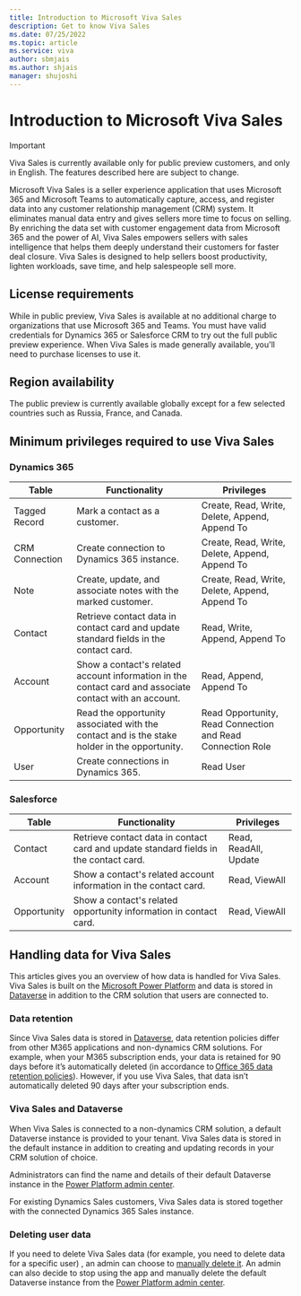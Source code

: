 ```yaml
---
title: Introduction to Microsoft Viva Sales
description: Get to know Viva Sales
ms.date: 07/25/2022
ms.topic: article
ms.service: viva
author: sbmjais
ms.author: shjais
manager: shujoshi
---
```


# Introduction to Microsoft Viva Sales

> [!IMPORTANT]
> Viva Sales is currently available only for public preview customers, and only in English. The features described here are subject to change.

Microsoft Viva Sales is a seller experience application that uses Microsoft 365 and Microsoft Teams to automatically capture, access, and register data into any customer relationship management (CRM) system. It eliminates manual data entry and gives sellers more time to focus on selling. By enriching the data set with customer engagement data from Microsoft 365 and the power of AI, Viva Sales empowers sellers with sales intelligence that helps them deeply understand their customers for faster deal closure. Viva Sales is designed to help sellers boost productivity, lighten workloads, save time, and help salespeople sell more.

## License requirements

While in public preview, Viva Sales is available at no additional charge to organizations that use Microsoft 365 and Teams. You must have valid credentials for Dynamics 365 or Salesforce CRM to try out the full public preview experience. When Viva Sales is made generally available, you'll need to purchase licenses to use it.

## Region availability

The public preview is currently available globally except for a few selected countries such as Russia, France, and Canada.

## Minimum privileges required to use Viva Sales

### Dynamics 365

|Table  |Functionality  |Privileges  |
|---------|---------|---------|
|Tagged Record     | Mark a contact as a customer.  |  Create, Read, Write, Delete, Append, Append To       |
|CRM Connection     | Create connection to Dynamics 365 instance.   | Create, Read, Write, Delete, Append, Append To        |
|Note     | Create, update, and associate notes with the marked customer.  | Create, Read, Write, Delete, Append, Append To        |
|Contact     | Retrieve contact data in contact card and update standard fields in the contact card.  | Read, Write, Append, Append To        |
|Account     | Show a contact's related account information in the contact card and associate contact with an account.   | Read, Append, Append To     |
|Opportunity   | Read the opportunity associated with the contact and is the stake holder in the opportunity.        | Read Opportunity, Read Connection and Read Connection Role        |
|User     | Create connections in Dynamics 365.       |  Read User       |

### Salesforce


|Table  |Functionality  |Privileges  |
|---------|---------|---------|
|Contact     | Retrieve contact data in contact card and update standard fields in the contact card.    |Read, ReadAll, Update           |
|Account     | Show a contact's related account information in the contact card.         | Read, ViewAll     |
|Opportunity     | Show a contact's related opportunity information in contact card.        | Read, ViewAll       |



## Handling data for Viva Sales 

This articles gives you an overview of how data is handled for Viva Sales. Viva Sales is built on the [Microsoft Power Platform](https://powerplatform.microsoft.com/) and data is stored in [Dataverse](/powerapps/maker/common-data-service/data-platform-intro) in addition to the CRM solution that users are connected to.

### Data retention 

Since Viva Sales data is stored in [Dataverse](/powerapps/maker/common-data-service/data-platform-intro), data retention policies differ from other M365 applications and non-dynamics CRM solutions. For example, when your M365 subscription ends, your data is retained for 90 days before it’s automatically deleted (in accordance to [Office 365 data retention policies](/microsoft-365/compliance/retention-policies)). However, if you use Viva Sales, that data isn’t automatically deleted 90 days after your subscription ends.  

### Viva Sales and Dataverse 

When Viva Sales is connected to a non-dynamics CRM solution, a default Dataverse instance is provided to your tenant. Viva Sales data is stored in the default instance in addition to creating and updating records in your CRM solution of choice.

Administrators can find the name and details of their default Dataverse instance in the [Power Platform admin center](https://admin.powerplatform.microsoft.com/).

For existing Dynamics Sales customers, Viva Sales data is stored together with the connected Dynamics 365 Sales instance.

### Deleting user data 

If you need to delete Viva Sales data (for example, you need to delete data for a specific user) , an admin can choose to [manually delete it](/power-platform/admin/remove-user-personal-data). An admin can also decide to stop using the app and manually delete the default Dataverse instance from the [Power Platform admin center](https://admin.powerplatform.microsoft.com/).  